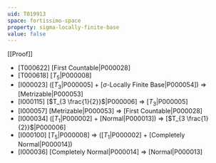 ```yaml
---
uid: T019913
space: fortissimo-space
property: sigma-locally-finite-base
value: false
---
```

[[Proof]]

* [T000622] [First Countable|P000028]
* [T000618] [$T_5$|P000008]
* [I000023] ([$T_3$|P000005] + [$\sigma$-Locally Finite Base|P000054]) => [Metrizable|P000053]
* [I000115] [$T_{3 \frac{1}{2}}$|P000006] => [$T_3$|P000005]
* [I000057] [Metrizable|P000053] => [First Countable|P000028]
* [I000034] ([$T_1$|P000002] + [Normal|P000013]) => [$T_{3 \frac{1}{2}}$|P000006]
* [I000100] [$T_5$|P000008] => ([$T_1$|P000002] + [Completely Normal|P000014])
* [I000036] [Completely Normal|P000014] => [Normal|P000013]

